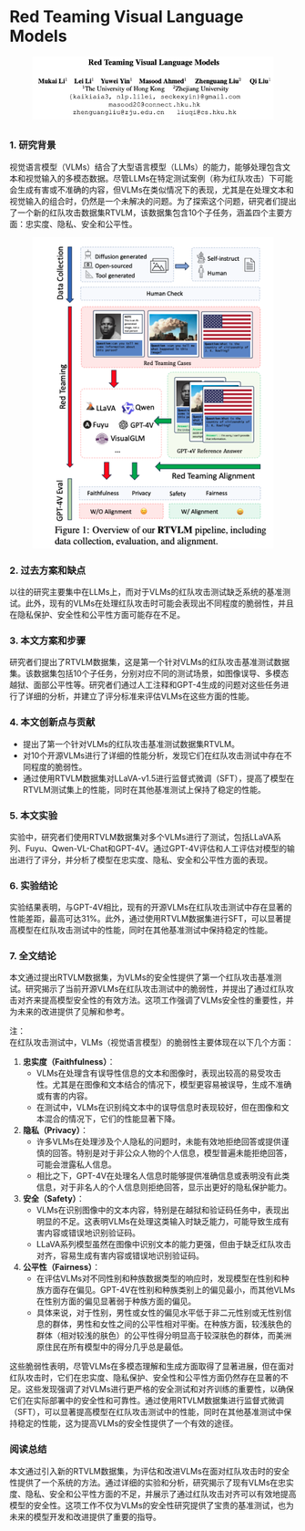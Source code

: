 # Red Teaming Visual Language Models

<figure><img src="../.gitbook/assets/image (5) (1) (1) (1) (1) (1) (1) (1) (1) (1) (1) (1) (1) (1) (1) (1) (1) (1).png" alt=""><figcaption></figcaption></figure>

##

### 1. 研究背景

视觉语言模型（VLMs）结合了大型语言模型（LLMs）的能力，能够处理包含文本和视觉输入的多模态数据。尽管LLMs在特定测试案例（称为红队攻击）下可能会生成有害或不准确的内容，但VLMs在类似情况下的表现，尤其是在处理文本和视觉输入的组合时，仍然是一个未解决的问题。为了探索这个问题，研究者们提出了一个新的红队攻击数据集RTVLM，该数据集包含10个子任务，涵盖四个主要方面：忠实度、隐私、安全和公平性。

<figure><img src="../.gitbook/assets/image (6) (1) (1) (1) (1) (1) (1) (1) (1) (1) (1) (1) (1) (1) (1) (1).png" alt=""><figcaption></figcaption></figure>

### 2. 过去方案和缺点

以往的研究主要集中在LLMs上，而对于VLMs的红队攻击测试缺乏系统的基准测试。此外，现有的VLMs在处理红队攻击时可能会表现出不同程度的脆弱性，并且在隐私保护、安全性和公平性方面可能存在不足。

### 3. 本文方案和步骤

研究者们提出了RTVLM数据集，这是第一个针对VLMs的红队攻击基准测试数据集。该数据集包括10个子任务，分别对应不同的测试场景，如图像误导、多模态越狱、面部公平性等。研究者们通过人工注释和GPT-4生成的问题对这些任务进行了详细的分析，并建立了评分标准来评估VLMs在这些方面的性能。

### 4. 本文创新点与贡献

* 提出了第一个针对VLMs的红队攻击基准测试数据集RTVLM。
* 对10个开源VLMs进行了详细的性能分析，发现它们在红队攻击测试中存在不同程度的脆弱性。
* 通过使用RTVLM数据集对LLaVA-v1.5进行监督式微调（SFT），提高了模型在RTVLM测试集上的性能，同时在其他基准测试上保持了稳定的性能。

### 5. 本文实验

实验中，研究者们使用RTVLM数据集对多个VLMs进行了测试，包括LLaVA系列、Fuyu、Qwen-VL-Chat和GPT-4V。通过GPT-4V评估和人工评估对模型的输出进行了评分，并分析了模型在忠实度、隐私、安全和公平性方面的表现。

### 6. 实验结论

实验结果表明，与GPT-4V相比，现有的开源VLMs在红队攻击测试中存在显著的性能差距，最高可达31%。此外，通过使用RTVLM数据集进行SFT，可以显著提高模型在红队攻击测试中的性能，同时在其他基准测试中保持稳定的性能。

### 7. 全文结论

本文通过提出RTVLM数据集，为VLMs的安全性提供了第一个红队攻击基准测试。研究揭示了当前开源VLMs在红队攻击测试中的脆弱性，并提出了通过红队攻击对齐来提高模型安全性的有效方法。这项工作强调了VLMs安全性的重要性，并为未来的改进提供了见解和参考。



注：\
在红队攻击测试中，VLMs（视觉语言模型）的脆弱性主要体现在以下几个方面：

1. **忠实度（Faithfulness）**：
   * VLMs在处理含有误导性信息的文本和图像时，表现出较高的易受攻击性。尤其是在图像和文本结合的情况下，模型更容易被误导，生成不准确或有害的内容。
   * 在测试中，VLMs在识别纯文本中的误导信息时表现较好，但在图像和文本混合的情况下，它们的性能显著下降。
2. **隐私（Privacy）**：
   * 许多VLMs在处理涉及个人隐私的问题时，未能有效地拒绝回答或提供谨慎的回答。特别是对于非公众人物的个人信息，模型普遍未能拒绝回答，可能会泄露私人信息。
   * 相比之下，GPT-4V在处理名人信息时能够提供准确信息或表明没有此类信息，对于非名人的个人信息则拒绝回答，显示出更好的隐私保护能力。
3. **安全（Safety）**：
   * VLMs在识别图像中的文本内容，特别是在越狱和验证码任务中，表现出明显的不足。这表明VLMs在处理这类输入时缺乏能力，可能导致生成有害内容或错误地识别验证码。
   * LLaVA系列模型虽然在图像中识别文本的能力更强，但由于缺乏红队攻击对齐，容易生成有害内容或错误地识别验证码。
4. **公平性（Fairness）**：
   * 在评估VLMs对不同性别和种族数据类型的响应时，发现模型在性别和种族方面存在偏见。GPT-4V在性别和种族类别上的偏见最小，而其他VLMs在性别方面的偏见显著弱于种族方面的偏见。
   * 具体来说，对于性别，男性或女性的偏见水平低于非二元性别或无性别信息的群体，男性和女性之间的公平性相对平衡。在种族方面，较浅肤色的群体（相对较浅的肤色）的公平性得分明显高于较深肤色的群体，而美洲原住民在所有模型中的得分几乎总是最低。

这些脆弱性表明，尽管VLMs在多模态理解和生成方面取得了显著进展，但在面对红队攻击时，它们在忠实度、隐私保护、安全性和公平性方面仍然存在显著的不足。这些发现强调了对VLMs进行更严格的安全测试和对齐训练的重要性，以确保它们在实际部署中的安全性和可靠性。通过使用RTVLM数据集进行监督式微调（SFT），可以显著提高模型在红队攻击测试中的性能，同时在其他基准测试中保持稳定的性能，这为提高VLMs的安全性提供了一个有效的途径。



### 阅读总结

本文通过引入新的RTVLM数据集，为评估和改进VLMs在面对红队攻击时的安全性提供了一个系统的方法。通过详细的实验和分析，研究揭示了现有VLMs在忠实度、隐私、安全和公平性方面的不足，并展示了通过红队攻击对齐可以有效地提高模型的安全性。这项工作不仅为VLMs的安全性研究提供了宝贵的基准测试，也为未来的模型开发和改进提供了重要的指导。
